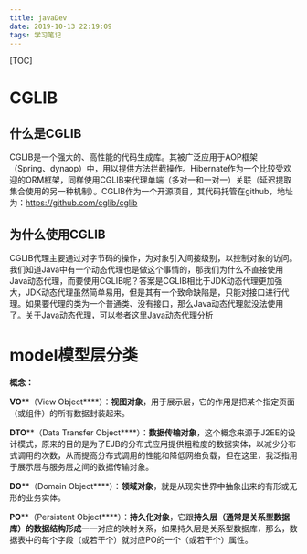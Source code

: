 ```yaml
---
title: javaDev
date: 2019-10-13 22:19:09
tags: 学习笔记
---
```

[TOC]

# CGLIB

## 什么是CGLIB

CGLIB是一个强大的、高性能的代码生成库。其被广泛应用于AOP框架（Spring、dynaop）中，用以提供方法拦截操作。Hibernate作为一个比较受欢迎的ORM框架，同样使用CGLIB来代理单端（多对一和一对一）关联（延迟提取集合使用的另一种机制）。CGLIB作为一个开源项目，其代码托管在github，地址为：https://github.com/cglib/cglib

## 为什么使用CGLIB

CGLIB代理主要通过对字节码的操作，为对象引入间接级别，以控制对象的访问。我们知道Java中有一个动态代理也是做这个事情的，那我们为什么不直接使用Java动态代理，而要使用CGLIB呢？答案是CGLIB相比于JDK动态代理更加强大，JDK动态代理虽然简单易用，但是其有一个致命缺陷是，只能对接口进行代理。如果要代理的类为一个普通类、没有接口，那么Java动态代理就没法使用了。关于Java动态代理，可以参者这里[Java动态代理分析](http://blog.csdn.net/danchu/article/details/70146985)

# model模型层分类

**概念：**

**VO****（View Object****）：**视图对象**，用于展示层，它的作用是把某个指定页面（或组件）的所有数据封装起来。

**DTO****（Data Transfer Object****）：**数据传输对象**，这个概念来源于J2EE的设计模式，原来的目的是为了EJB的分布式应用提供粗粒度的数据实体，以减少分布式调用的次数，从而提高分布式调用的性能和降低网络负载，但在这里，我泛指用于展示层与服务层之间的数据传输对象。

**DO****（Domain Object****）：**领域对象**，就是从现实世界中抽象出来的有形或无形的业务实体。

**PO****（Persistent Object****）：**持久化对象**，它跟**持久层（通常是关系型数据库）的数据结构形成**一一对应的映射关系，如果持久层是关系型数据库，那么，数据表中的每个字段（或若干个）就对应PO的一个（或若干个）属性。